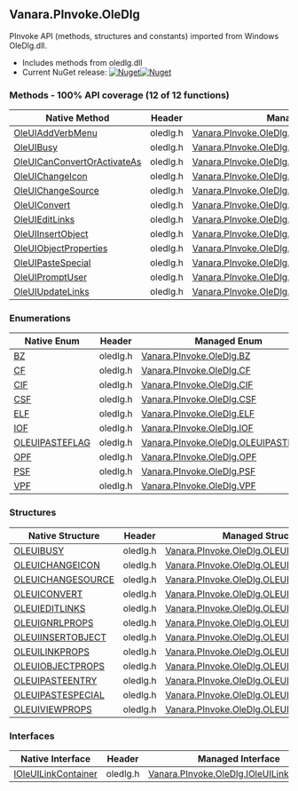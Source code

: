 ## Vanara.PInvoke.OleDlg  
PInvoke API (methods, structures and constants) imported from Windows OleDlg.dll.

- Includes methods from oledlg.dll  
- Current NuGet release: [![Nuget](https://img.shields.io/nuget/v/Vanara.PInvoke.OleDlg?logo=nuget&style=flat-square)![Nuget](https://img.shields.io/nuget/dt/Vanara.PInvoke.OleDlg?label=%20&style=flat-square)](https://www.nuget.org/packages/Vanara.PInvoke.OleDlg)  
### Methods - 100% API coverage (12 of 12 functions)  
Native Method | Header | Managed Method  
--- | --- | ---  
[OleUIAddVerbMenu](https://www.google.com/search?num=5&q=OleUIAddVerbMenuA+site%3Adocs.microsoft.com) | oledlg.h | [Vanara.PInvoke.OleDlg.OleUIAddVerbMenu](https://github.com/dahall/Vanara/search?l=C%23&q=OleUIAddVerbMenu)  
[OleUIBusy](https://www.google.com/search?num=5&q=OleUIBusyA+site%3Adocs.microsoft.com) | oledlg.h | [Vanara.PInvoke.OleDlg.OleUIBusy](https://github.com/dahall/Vanara/search?l=C%23&q=OleUIBusy)  
[OleUICanConvertOrActivateAs](https://www.google.com/search?num=5&q=OleUICanConvertOrActivateAs+site%3Adocs.microsoft.com) | oledlg.h | [Vanara.PInvoke.OleDlg.OleUICanConvertOrActivateAs](https://github.com/dahall/Vanara/search?l=C%23&q=OleUICanConvertOrActivateAs)  
[OleUIChangeIcon](https://www.google.com/search?num=5&q=OleUIChangeIconA+site%3Adocs.microsoft.com) | oledlg.h | [Vanara.PInvoke.OleDlg.OleUIChangeIcon](https://github.com/dahall/Vanara/search?l=C%23&q=OleUIChangeIcon)  
[OleUIChangeSource](https://www.google.com/search?num=5&q=OleUIChangeSourceA+site%3Adocs.microsoft.com) | oledlg.h | [Vanara.PInvoke.OleDlg.OleUIChangeSource](https://github.com/dahall/Vanara/search?l=C%23&q=OleUIChangeSource)  
[OleUIConvert](https://www.google.com/search?num=5&q=OleUIConvertA+site%3Adocs.microsoft.com) | oledlg.h | [Vanara.PInvoke.OleDlg.OleUIConvert](https://github.com/dahall/Vanara/search?l=C%23&q=OleUIConvert)  
[OleUIEditLinks](https://www.google.com/search?num=5&q=OleUIEditLinksA+site%3Adocs.microsoft.com) | oledlg.h | [Vanara.PInvoke.OleDlg.OleUIEditLinks](https://github.com/dahall/Vanara/search?l=C%23&q=OleUIEditLinks)  
[OleUIInsertObject](https://www.google.com/search?num=5&q=OleUIInsertObjectA+site%3Adocs.microsoft.com) | oledlg.h | [Vanara.PInvoke.OleDlg.OleUIInsertObject](https://github.com/dahall/Vanara/search?l=C%23&q=OleUIInsertObject)  
[OleUIObjectProperties](https://www.google.com/search?num=5&q=OleUIObjectPropertiesA+site%3Adocs.microsoft.com) | oledlg.h | [Vanara.PInvoke.OleDlg.OleUIObjectProperties](https://github.com/dahall/Vanara/search?l=C%23&q=OleUIObjectProperties)  
[OleUIPasteSpecial](https://www.google.com/search?num=5&q=OleUIPasteSpecialA+site%3Adocs.microsoft.com) | oledlg.h | [Vanara.PInvoke.OleDlg.OleUIPasteSpecial](https://github.com/dahall/Vanara/search?l=C%23&q=OleUIPasteSpecial)  
[OleUIPromptUser](https://www.google.com/search?num=5&q=OleUIPromptUserA+site%3Adocs.microsoft.com) | oledlg.h | [Vanara.PInvoke.OleDlg.OleUIPromptUser](https://github.com/dahall/Vanara/search?l=C%23&q=OleUIPromptUser)  
[OleUIUpdateLinks](https://www.google.com/search?num=5&q=OleUIUpdateLinksA+site%3Adocs.microsoft.com) | oledlg.h | [Vanara.PInvoke.OleDlg.OleUIUpdateLinks](https://github.com/dahall/Vanara/search?l=C%23&q=OleUIUpdateLinks)  
### Enumerations  
Native Enum | Header | Managed Enum  
--- | --- | ---  
[BZ](https://www.google.com/search?num=5&q=BZ+site%3Adocs.microsoft.com) | oledlg.h | [Vanara.PInvoke.OleDlg.BZ](https://github.com/dahall/Vanara/search?l=C%23&q=BZ)  
[CF](https://www.google.com/search?num=5&q=CF+site%3Adocs.microsoft.com) | oledlg.h | [Vanara.PInvoke.OleDlg.CF](https://github.com/dahall/Vanara/search?l=C%23&q=CF)  
[CIF](https://www.google.com/search?num=5&q=CIF+site%3Adocs.microsoft.com) | oledlg.h | [Vanara.PInvoke.OleDlg.CIF](https://github.com/dahall/Vanara/search?l=C%23&q=CIF)  
[CSF](https://www.google.com/search?num=5&q=CSF+site%3Adocs.microsoft.com) | oledlg.h | [Vanara.PInvoke.OleDlg.CSF](https://github.com/dahall/Vanara/search?l=C%23&q=CSF)  
[ELF](https://www.google.com/search?num=5&q=ELF+site%3Adocs.microsoft.com) | oledlg.h | [Vanara.PInvoke.OleDlg.ELF](https://github.com/dahall/Vanara/search?l=C%23&q=ELF)  
[IOF](https://www.google.com/search?num=5&q=IOF+site%3Adocs.microsoft.com) | oledlg.h | [Vanara.PInvoke.OleDlg.IOF](https://github.com/dahall/Vanara/search?l=C%23&q=IOF)  
[OLEUIPASTEFLAG](https://www.google.com/search?num=5&q=OLEUIPASTEFLAG+site%3Adocs.microsoft.com) | oledlg.h | [Vanara.PInvoke.OleDlg.OLEUIPASTEFLAG](https://github.com/dahall/Vanara/search?l=C%23&q=OLEUIPASTEFLAG)  
[OPF](https://www.google.com/search?num=5&q=OPF+site%3Adocs.microsoft.com) | oledlg.h | [Vanara.PInvoke.OleDlg.OPF](https://github.com/dahall/Vanara/search?l=C%23&q=OPF)  
[PSF](https://www.google.com/search?num=5&q=PSF+site%3Adocs.microsoft.com) | oledlg.h | [Vanara.PInvoke.OleDlg.PSF](https://github.com/dahall/Vanara/search?l=C%23&q=PSF)  
[VPF](https://www.google.com/search?num=5&q=VPF+site%3Adocs.microsoft.com) | oledlg.h | [Vanara.PInvoke.OleDlg.VPF](https://github.com/dahall/Vanara/search?l=C%23&q=VPF)  
### Structures  
Native Structure | Header | Managed Structure  
--- | --- | ---  
[OLEUIBUSY](https://www.google.com/search?num=5&q=OLEUIBUSY+site%3Adocs.microsoft.com) | oledlg.h | [Vanara.PInvoke.OleDlg.OLEUIBUSY](https://github.com/dahall/Vanara/search?l=C%23&q=OLEUIBUSY)  
[OLEUICHANGEICON](https://www.google.com/search?num=5&q=OLEUICHANGEICON+site%3Adocs.microsoft.com) | oledlg.h | [Vanara.PInvoke.OleDlg.OLEUICHANGEICON](https://github.com/dahall/Vanara/search?l=C%23&q=OLEUICHANGEICON)  
[OLEUICHANGESOURCE](https://www.google.com/search?num=5&q=OLEUICHANGESOURCE+site%3Adocs.microsoft.com) | oledlg.h | [Vanara.PInvoke.OleDlg.OLEUICHANGESOURCE](https://github.com/dahall/Vanara/search?l=C%23&q=OLEUICHANGESOURCE)  
[OLEUICONVERT](https://www.google.com/search?num=5&q=OLEUICONVERT+site%3Adocs.microsoft.com) | oledlg.h | [Vanara.PInvoke.OleDlg.OLEUICONVERT](https://github.com/dahall/Vanara/search?l=C%23&q=OLEUICONVERT)  
[OLEUIEDITLINKS](https://www.google.com/search?num=5&q=OLEUIEDITLINKS+site%3Adocs.microsoft.com) | oledlg.h | [Vanara.PInvoke.OleDlg.OLEUIEDITLINKS](https://github.com/dahall/Vanara/search?l=C%23&q=OLEUIEDITLINKS)  
[OLEUIGNRLPROPS](https://www.google.com/search?num=5&q=OLEUIGNRLPROPS+site%3Adocs.microsoft.com) | oledlg.h | [Vanara.PInvoke.OleDlg.OLEUIGNRLPROPS](https://github.com/dahall/Vanara/search?l=C%23&q=OLEUIGNRLPROPS)  
[OLEUIINSERTOBJECT](https://www.google.com/search?num=5&q=OLEUIINSERTOBJECT+site%3Adocs.microsoft.com) | oledlg.h | [Vanara.PInvoke.OleDlg.OLEUIINSERTOBJECT](https://github.com/dahall/Vanara/search?l=C%23&q=OLEUIINSERTOBJECT)  
[OLEUILINKPROPS](https://www.google.com/search?num=5&q=OLEUILINKPROPS+site%3Adocs.microsoft.com) | oledlg.h | [Vanara.PInvoke.OleDlg.OLEUILINKPROPS](https://github.com/dahall/Vanara/search?l=C%23&q=OLEUILINKPROPS)  
[OLEUIOBJECTPROPS](https://www.google.com/search?num=5&q=OLEUIOBJECTPROPS+site%3Adocs.microsoft.com) | oledlg.h | [Vanara.PInvoke.OleDlg.OLEUIOBJECTPROPS](https://github.com/dahall/Vanara/search?l=C%23&q=OLEUIOBJECTPROPS)  
[OLEUIPASTEENTRY](https://www.google.com/search?num=5&q=OLEUIPASTEENTRY+site%3Adocs.microsoft.com) | oledlg.h | [Vanara.PInvoke.OleDlg.OLEUIPASTEENTRY](https://github.com/dahall/Vanara/search?l=C%23&q=OLEUIPASTEENTRY)  
[OLEUIPASTESPECIAL](https://www.google.com/search?num=5&q=OLEUIPASTESPECIAL+site%3Adocs.microsoft.com) | oledlg.h | [Vanara.PInvoke.OleDlg.OLEUIPASTESPECIAL](https://github.com/dahall/Vanara/search?l=C%23&q=OLEUIPASTESPECIAL)  
[OLEUIVIEWPROPS](https://www.google.com/search?num=5&q=OLEUIVIEWPROPS+site%3Adocs.microsoft.com) | oledlg.h | [Vanara.PInvoke.OleDlg.OLEUIVIEWPROPS](https://github.com/dahall/Vanara/search?l=C%23&q=OLEUIVIEWPROPS)  
### Interfaces  
Native Interface | Header | Managed Interface  
--- | --- | ---  
[IOleUILinkContainer](https://www.google.com/search?num=5&q=IOleUILinkContainer+site%3Adocs.microsoft.com) | oledlg.h | [Vanara.PInvoke.OleDlg.IOleUILinkContainer](https://github.com/dahall/Vanara/search?l=C%23&q=IOleUILinkContainer)  
